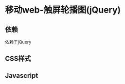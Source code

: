 # 移动web-触屏轮播图(jQuery)


## 依赖
依赖于jQuery

## CSS样式
<link rel="stylesheet" href="./css/Slide.css">

## Javascript
<script type="text/javascript" src="./js/common/jquery-3.2.1.js"></script>
<script type="text/javascript" src="./js/mobile-slider.js"></script>


